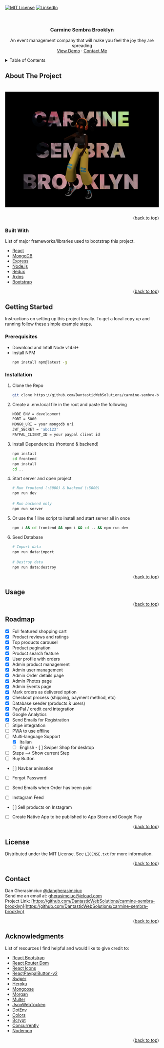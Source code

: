 <div id="top"></div>

[![MIT License][license-shield]][license-url]
[![LinkedIn][linkedin-shield]][linkedin-url]

<!-- PROJECT LOGO -->
<br />
<div align="center">
  <a href="https://github.com/DantasticWebSolutions/carmine-sembra-brooklyn">
    <!-- <img src="src/assets/logo.png" alt="Logo" width="80" height="80"> -->
  </a>

  <h3 align="center">Carmine Sembra Brooklyn</h3>

  <p align="center">
    An event management company that will make you feel the joy they are spreading
    <br />
    <a href="https://carmine-sembra-brooklyn.herokuapp.com" target="_blank">View Demo</a>
    ·
    <a href="mailto:gherasimciuc@icloud.com">Contact Me</a>
  </p>
</div>

<!-- TABLE OF CONTENTS -->
<details>
  <summary>Table of Contents</summary>
  <ol>
    <li>
      <a href="#about-the-project">About The Project</a>
      <ul>
        <li><a href="#built-with">Built With</a></li>
      </ul>
    </li>
    <li>
      <a href="#getting-started">Getting Started</a>
      <ul>
        <li><a href="#prerequisites">Prerequisites</a></li>
        <li><a href="#installation">Installation</a></li>
      </ul>
    </li>
    <li><a href="#usage">Usage</a></li>
    <li><a href="#roadmap">Roadmap</a></li>
    <li><a href="#license">License</a></li>
    <li><a href="#contact">Contact</a></li>
    <li><a href="#acknowledgments">Acknowledgments</a></li>
  </ol>
</details>

<!-- ABOUT THE PROJECT -->

## About The Project

# ![screenshot](https://github.com/DantasticWebSolutions/carmine-sembra-brooklyn/blob/main/frontend/src/asset/landingPage.png)

<!--  -->

<p align="right">(<a href="#top">back to top</a>)</p>

<!-- BUILT WITH -->

### Built With

List of major frameworks/libraries used to bootstrap this project.

- [React](https://www.npmjs.com/package/react)
- [MongoDB]()
- [Express]()
- [Node.js]()
- [Redux]()
- [Axios]()
- [Bootstrap](https://www.npmjs.com/package/bootstrap)

<p align="right">(<a href="#top">back to top</a>)</p>

<!-- GETTING STARTED -->

## Getting Started

Instructions on setting up this project locally.
To get a local copy up and running follow these simple example steps.

### Prerequisites

- Download and Intall Node v14.6+
- Install NPM
  ```sh
  npm install npm@latest -g
  ```

### Installation

1. Clone the Repo
   ```sh
   git clone https://github.com/DantasticWebSolutions/carmine-sembra-brooklyn.git
   ```
2. Create a .env.local file in the root and paste the following
   ```sh
   NODE_ENV = development
   PORT = 5000
   MONGO_URI = your mongodb uri
   JWT_SECRET = 'abc123'
   PAYPAL_CLIENT_ID = your paypal client id
   ```
3. Install Dependencies (frontend & backend)
   ```sh
   npm install
   cd frontend
   npm install
   cd ..
   ```
4. Start server and open project

   ```sh
   # Run frontend (:3000) & backend (:5000)
   npm run dev

   # Run backend only
   npm run server
   ```

5. Or use the 1 line script to install and start server all in once

   ```sh
   npm i && cd frontend && npm i && cd .. && npm run dev
   ```

6. Seed Database

   ```sh
   # Import data
   npm run data:import

   # Destroy data
   npm run data:destroy
   ```

   <p align="right">(<a href="#top">back to top</a>)</p>

<!-- USAGE EXAMPLES -->

## Usage

<p align="right">(<a href="#top">back to top</a>)</p>

<!-- ROADMAP -->

## Roadmap

- [x] Full featured shopping cart
- [x] Product reviews and ratings
- [x] Top products carousel
- [x] Product pagination
- [x] Product search feature
- [x] User profile with orders
- [x] Admin product management
- [x] Admin user management
- [x] Admin Order details page
- [x] Admin Photos page
- [x] Admin Events page
- [x] Mark orders as delivered option
- [x] Checkout process (shipping, payment method, etc)
- [x] Database seeder (products & users)
- [x] PayPal / credit card integration
- [x] Google Analytics
- [x] Send Emails for Registration
- [ ] Stipe integration
- [ ] PWA to use offline
- [ ] Multi-language Support
  - [x] Italian
  - [ ] English
- [ ] Swiper Shop for desktop
- [ ] Steps --> Show current Step
- [ ] Buy Button 
- [ ] Navbar animation
- [ ] Forgot Password
- [ ] Send Emails when Order has been paid

- [ ] Instagram Feed
- [ ] Sell products on Instagram
- [ ] Create Native App to be published to App Store and Google Play

<p align="right">(<a href="#top">back to top</a>)</p>

<!-- LICENSE -->

## License

Distributed under the MIT License. See `LICENSE.txt` for more information.

<p align="right">(<a href="#top">back to top</a>)</p>

<!-- CONTACT -->

## Contact

Dan Gherasimciuc
[@dangherasimciuc](https://www.linkedin.com/in/dangherasimciuc/) \
Send me an email at: [gherasimciuc@icloud.com](mailto:gherasimciuc@icloud.com) \
Project Link: [https://github.com/DantasticWebSolutions/carmine-sembra-brooklyn](https://github.com/DantasticWebSolutions/carmine-sembra-brooklyn)

<p align="right">(<a href="#top">back to top</a>)</p>

<!-- ACKNOWLEDGMENTS -->

## Acknowledgments

List of resources I find helpful and would like to give credit to:

- [React Bootstrap](https://www.npmjs.com/package/react-bootstrap)
- [React Router Dom](https://reactrouter.com/)
- [React Icons](https://react-icons.github.io/react-icons/search)
- [ReactPaypalButton-v2]()
- [Swiper]()
- [Heroku]()
- [Mongoose]()
- [Morgan]()
- [Multer]()
- [JsonWebTocken]()
- [DotEnv]()
- [Colors]()
- [Bcrypt]()
- [Concurrently]()
- [Nodemon]()

<p align="right">(<a href="#top">back to top</a>)</p>

<!-- LINKS & IMAGES -->

[license-shield]: https://img.shields.io/github/license/othneildrew/Best-README-Template.svg?style=for-the-badge
[license-url]: https://github.com/DantasticWebSolutions/weekly-planner/blob/main/LICENSE.txt
[linkedin-shield]: https://img.shields.io/badge/-LinkedIn-black.svg?style=for-the-badge&logo=linkedin&colorB=555
[linkedin-url]: https://www.linkedin.com/in/dangherasimciuc/

